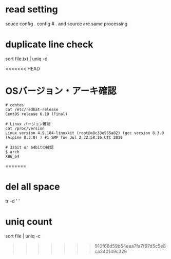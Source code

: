 # read setting
souce config
. config # . and source are same processing

# duplicate line check
sort file.txt | uniq -d

<<<<<<< HEAD
# OSバージョン・アーキ確認
```
# centos
cat /etc/redhat-release
CentOS release 6.10 (Final)

# Linux バージョン確認
cat /proc/version
Linux version 4.9.184-linuxkit (root@a8c33e955a82) (gcc version 8.3.0 (Alpine 8.3.0) ) #1 SMP Tue Jul 2 22:58:16 UTC 2019

# 32bit or 64bitの確認
$ arch
X86_64
```
=======
# del all space
tr -d ' '

# uniq count
sort file | uniq -c
>>>>>>> 910f68d59b54eea7fa7f97d5c5e8ca340149c329
